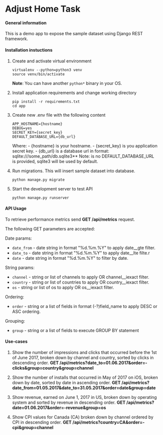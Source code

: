 # Adjust Home Task
#### General information
This is a demo app to expose the sample dataset using Django REST framework.

#### Installation instuctions

1. Create and activate virtual environment
    ```
    virtualenv --python=python3 venv
    source venv/bin/activate
    ```
    **Note**: You can have another `python*` binary in your OS.

2. Install application requirements and change working directory
    ```
    pip install -r requirements.txt
    cd app
    ```
3. Create new .env file with the following content
    ```
    APP_HOSTNAME={hostname}
    DEBUG=yes
    SECRET_KEY={secret_key}
    DEFAULT_DATABASE_URL={db_url}
    ```
    Where: 
        - {hostname} is your hostname.
        - {secret_key} is you application secret key.
        - {db_url} is a database url in format: sqlite:///some_path/db.sqlite3**
        Note: is no DEFAULT_DATABASE_URL is provided, sqlite3 will be used by default. 
        
4. Run migrations. This will insert sample dataset into database. 
    ```
    python manage.py migrate
    ```
5. Start the development server to test API
    ```
    python manage.py runserver
    ```
    
#### API Usage
To retrieve performance metrics send **GET /api/metrics** request.

The following GET parameters are accepted:

Date params:
- `date_from` - date string in format "%d.%m.%Y" to apply date__gte filter.
- `date_to` - date string in format "%d.%m.%Y" to apply date__lte filte.r
- `date` - date string in format "%d.%m.%Y" to filter by date.

String params:
- `channel` - string or list of channels to apply OR channel__iexact filter.
- `country` - string or list of countries to apply OR country__iexact filter.
- `os` - string or list of os to apply OR os__iexact filter.

Ordering:
- `order` - string or a list of fields in format (-?)field_name to apply DESC or ASC ordering.

Grouping:
- `group` - string or a list of fields to execute GROUP BY statement


#### Use-cases
1. Show the number of impressions and clicks that occurred before the 1st of June 2017, broken down by channel and country, sorted by clicks in descending order.
**GET /api/metrics?date_to=01.06.2017&order=-clicks&group=country&group=channel**

2. Show the number of installs that occurred in May of 2017 on iOS, broken down by date, sorted by date in ascending order.
**GET /api/metrics?date_from=01.05.2017&date_to=31.05.2017&order=date&group=date**

3. Show revenue, earned on June 1, 2017 in US, broken down by operating system and sorted by revenue in descending order.
**GET /api/metrics?date=01.06.2017&order=-revenue&group=os**

4. Show CPI values for Canada (CA) broken down by channel ordered by CPI in descending order.
**GET /api/metrics?country=CA&order=-cpi&group=channel**
